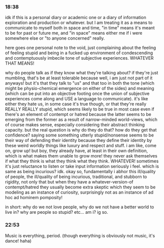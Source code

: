 ### 18:38
idk if this is a personal diary or academic one or a diary of information exploration and production or whatever. but I am treating it as a means to communicate to myself both in space and time, "in time" means it's meant to be for past or future me, and "in space" means either me if i were somewhere else or "to anyone concerned" really.

here goes one personal note to the void, just complaining about the feeling of feeling stupid and being in a fucked up environment of condescending and contemptuously imbecile tone of subjective experiences. WHATEVER THAT MEANS!

why do people talk as if they know what they're talking about? if they're just mumbling, that's be at least tolerable because well, i am just not part of it anyways! but it's that they talk to "us" and that too in both the tone (which might be physio-chemical emergence on either of the sides) and meaning (which can be put into an objective footing once the union of subjective experiences come along and USE a language to communicate). it's like either they hate us, in some case it's true though, or that they're really REALLY REALLY stupid, which seems likely to be true in most case even if there's an element of contempt or hatred because the latter seems to be emerging from the former as a result of narrow-minded world-views, which of course makes sense, especially considering their abstract thinking capacity. but the real question is why do they do that? how do they get that confidence? saying some something utterly stupid/nonsense seems to be their way of defending their identity because they define their identity by these weird worldly things like luxury and respect and stuff. i am like, come on, grow up! but boy, they already have, at least in their own definition, which is what makes them unable to grow more! they never ask themselves if what they think is what they think what they think. WHATEVER! sometimes it's just reluctance to listen or take input information seriously i feel. which is same as being incurious? idk. okay so, fundamentally i abhor this ill/quality of people, the ill/quality of being incurious, traditional, and stubborn to rigidity, not only that but when they have a whatever-version-of contempt/hatred they usually become extra skeptic which they seem to be modeling as an instance of curiosity, surprisingly not as an instance of ad hoc ad hominem pomposity!

in short: why do we not love people, why do we not have a better world to live in? why are people so stupid? etc... am i? ig so.

### 22:53
Music is everything, period. (though everything is obviously not music, it's dance! haha)